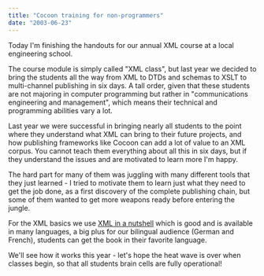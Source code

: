 ```yaml
---
title: "Cocoon training for non-programmers"
date: "2003-06-23"
---
```


Today I'm finishing the handouts for our annual XML course at a local engineering school.

The course module is simply called "XML class", but last year we decided to bring the students all the way from XML to DTDs and schemas to XSLT to multi-channel publishing in six days. A tall order, given that these students are not majoring in computer programming but rather in "communications engineering and management", which means their technical and programming abilities vary a lot.

Last year we were successful in bringing nearly all students to the point where they understand what XML can bring to their future projects, and how publishing frameworks like Cocoon can add a lot of value to an XML corpus. You cannot teach them everything about all this in six days, but if they understand the issues and are motivated to learn more I'm happy.

The hard part for many of them was juggling with many different tools that they just learned - I tried to motivate them to learn just what they need to get the job done, as a first discovery of the complete publishing chain, but some of them wanted to get more weapons ready before entering the jungle.

For the XML basics we use [XML in a nutshell](http://www.oreilly.com/catalog/xmlnut/) which is good and is available in many languages, a big plus for our bilingual audience (German and French), students can get the book in their favorite language.

We'll see how it works this year - let's hope the heat wave is over when classes begin, so that all students brain cells are fully operational!
